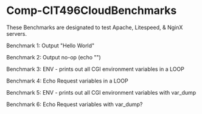 # Comp-CIT496CloudBenchmarks

These Benchmarks are designated to test Apache, Litespeed, & NginX servers.

Benchmark 1:
  Output "Hello World"
  
Benchmark 2:
  Output no-op (echo "")
  
Benchmark 3:
  ENV - prints out all CGI environment variables in a LOOP
  
Benchmark 4:
  Echo Request variables in a LOOP
  
Benchmark 5:
  ENV - prints out all CGI environment variables with var_dump
  
Benchmark 6:
  Echo Request variables with var_dump?
